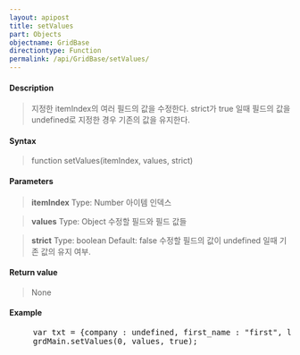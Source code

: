 ```yaml
---
layout: apipost
title: setValues
part: Objects
objectname: GridBase
directiontype: Function
permalink: /api/GridBase/setValues/
---
```



#### Description

> 지정한 itemIndex의 여러 필드의 값을 수정한다.
> strict가 true 일때 필드의 값을 undefined로 지정한 경우 기존의 값을 유지한다.

#### Syntax

> function setValues(itemIndex, values, strict)

#### Parameters

> **itemIndex**
> Type: Number
> 아이템 인덱스

> **values**
> Type: Object
> 수정할 필드와 필드 값들

> **strict**
> Type: boolean 
> Default: false
> 수정할 필드의 값이 undefined 일때 기존 값의 유지 여부.

#### Return value

> None

#### Example

<pre class="prettyprint">
     var txt = {company : undefined, first_name : "first", last_name : "abc"};
     grdMain.setValues(0, values, true);
</pre>




